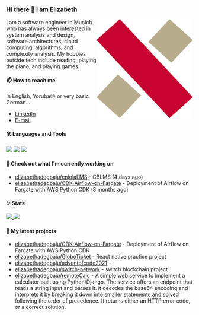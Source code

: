 ### Hi there 👋 I am Elizabeth

<img align="right" src="https://raw.githubusercontent.com/kreuzwerkerbot/kreuzwerkerbot/master/assets/xw.png" width="260">

I am a software engineer in Munich who has always been interested in system analysis and design, software architectures, cloud computing, algorithms, and complexity analysis. My hobbies outside tech include reading, playing the piano, and playing games.

#### 📫 How to reach me
In English, Yoruba😜 or very basic German...

- [LinkedIn](https://linkedin.com/in/elizabethadegbaju)
- [E-mail](mailto:elizabeth.adegbaju@kreuzwerker.de)

#### 🛠 Languages and Tools
<p>
  <code><img width="10%" src="https://www.vectorlogo.zone/logos/python/python-horizontal.svg"></code>
  <code><img width="10%" src="https://www.vectorlogo.zone/logos/amazon_aws/amazon_aws-ar21.svg"></code>
  <code><img width="10%" src="https://www.vectorlogo.zone/logos/android/android-ar21.svg"></code>
  <br />
 
</p>

#### 👷 Check out what I'm currently working on

- [elizabethadegbaju/eniolaLMS](https://github.com/elizabethadegbaju/eniolaLMS) - CBLMS (4 days ago)
- [elizabethadegbaju/CDK-Airflow-on-Fargate](https://github.com/elizabethadegbaju/CDK-Airflow-on-Fargate) - Deployment of Airflow on Fargate with AWS Python CDK (3 months ago)


#### ✨ Stats
<a href="https://github.com/elizabethadegbaju">
  <img height="170px" src="https://github-readme-stats.vercel.app/api?username=elizabethadegbaju&count_private=true&show_icons=true&theme=synthwave" />
</a>
<a href="https://github.com/elizabethadegbaju">
  <img height="170px" src="https://github-readme-stats.vercel.app/api/top-langs/?username=elizabethadegbaju&layout=compact&show_icons=true&theme=synthwave" />
</a>

#### 🌱 My latest projects

- [elizabethadegbaju/CDK-Airflow-on-Fargate](https://github.com/elizabethadegbaju/CDK-Airflow-on-Fargate) - Deployment of Airflow on Fargate with AWS Python CDK
- [elizabethadegbaju/GloboTicket](https://github.com/elizabethadegbaju/GloboTicket) - React native practice project
- [elizabethadegbaju/adventofcode2021](https://github.com/elizabethadegbaju/adventofcode2021) - 
- [elizabethadegbaju/switch-network](https://github.com/elizabethadegbaju/switch-network) - switch blockchain project
- [elizabethadegbaju/remoteCalc](https://github.com/elizabethadegbaju/remoteCalc) - A simple web service to implement a calculator built using Python/Django. The service offers an endpoint that reads a string input and parses it. it decodes the base64 encoding and interprets it by breaking it down into smaller statements and solved following the order of precedence. It returns either an HTTP error code, or a correct solution.






